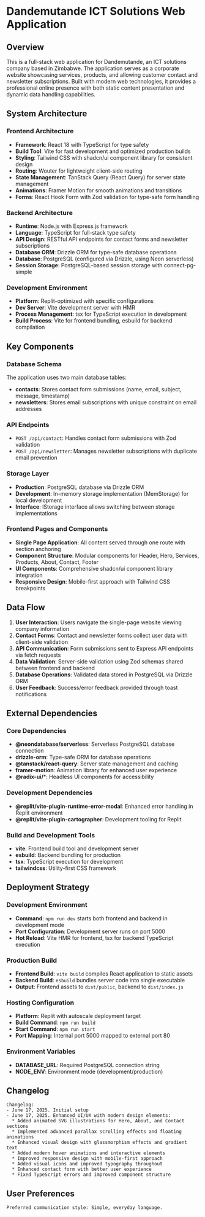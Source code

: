 # Dandemutande ICT Solutions Web Application

## Overview

This is a full-stack web application for Dandemutande, an ICT solutions company based in Zimbabwe. The application serves as a corporate website showcasing services, products, and allowing customer contact and newsletter subscriptions. Built with modern web technologies, it provides a professional online presence with both static content presentation and dynamic data handling capabilities.

## System Architecture

### Frontend Architecture
- **Framework**: React 18 with TypeScript for type safety
- **Build Tool**: Vite for fast development and optimized production builds
- **Styling**: Tailwind CSS with shadcn/ui component library for consistent design
- **Routing**: Wouter for lightweight client-side routing
- **State Management**: TanStack Query (React Query) for server state management
- **Animations**: Framer Motion for smooth animations and transitions
- **Forms**: React Hook Form with Zod validation for type-safe form handling

### Backend Architecture
- **Runtime**: Node.js with Express.js framework
- **Language**: TypeScript for full-stack type safety
- **API Design**: RESTful API endpoints for contact forms and newsletter subscriptions
- **Database ORM**: Drizzle ORM for type-safe database operations
- **Database**: PostgreSQL (configured via Drizzle, using Neon serverless)
- **Session Storage**: PostgreSQL-based session storage with connect-pg-simple

### Development Environment
- **Platform**: Replit-optimized with specific configurations
- **Dev Server**: Vite development server with HMR
- **Process Management**: tsx for TypeScript execution in development
- **Build Process**: Vite for frontend bundling, esbuild for backend compilation

## Key Components

### Database Schema
The application uses two main database tables:
- **contacts**: Stores contact form submissions (name, email, subject, message, timestamp)
- **newsletters**: Stores email subscriptions with unique constraint on email addresses

### API Endpoints
- `POST /api/contact`: Handles contact form submissions with Zod validation
- `POST /api/newsletter`: Manages newsletter subscriptions with duplicate email prevention

### Storage Layer
- **Production**: PostgreSQL database via Drizzle ORM
- **Development**: In-memory storage implementation (MemStorage) for local development
- **Interface**: IStorage interface allows switching between storage implementations

### Frontend Pages and Components
- **Single Page Application**: All content served through one route with section anchoring
- **Component Structure**: Modular components for Header, Hero, Services, Products, About, Contact, Footer
- **UI Components**: Comprehensive shadcn/ui component library integration
- **Responsive Design**: Mobile-first approach with Tailwind CSS breakpoints

## Data Flow

1. **User Interaction**: Users navigate the single-page website viewing company information
2. **Contact Forms**: Contact and newsletter forms collect user data with client-side validation
3. **API Communication**: Form submissions sent to Express API endpoints via fetch requests
4. **Data Validation**: Server-side validation using Zod schemas shared between frontend and backend
5. **Database Operations**: Validated data stored in PostgreSQL via Drizzle ORM
6. **User Feedback**: Success/error feedback provided through toast notifications

## External Dependencies

### Core Dependencies
- **@neondatabase/serverless**: Serverless PostgreSQL database connection
- **drizzle-orm**: Type-safe ORM for database operations
- **@tanstack/react-query**: Server state management and caching
- **framer-motion**: Animation library for enhanced user experience
- **@radix-ui/***: Headless UI components for accessibility

### Development Dependencies
- **@replit/vite-plugin-runtime-error-modal**: Enhanced error handling in Replit environment
- **@replit/vite-plugin-cartographer**: Development tooling for Replit

### Build and Development Tools
- **vite**: Frontend build tool and development server
- **esbuild**: Backend bundling for production
- **tsx**: TypeScript execution for development
- **tailwindcss**: Utility-first CSS framework

## Deployment Strategy

### Development Environment
- **Command**: `npm run dev` starts both frontend and backend in development mode
- **Port Configuration**: Development server runs on port 5000
- **Hot Reload**: Vite HMR for frontend, tsx for backend TypeScript execution

### Production Build
- **Frontend Build**: `vite build` compiles React application to static assets
- **Backend Build**: `esbuild` bundles server code into single executable
- **Output**: Frontend assets to `dist/public`, backend to `dist/index.js`

### Hosting Configuration
- **Platform**: Replit with autoscale deployment target
- **Build Command**: `npm run build`
- **Start Command**: `npm run start`
- **Port Mapping**: Internal port 5000 mapped to external port 80

### Environment Variables
- **DATABASE_URL**: Required PostgreSQL connection string
- **NODE_ENV**: Environment mode (development/production)

## Changelog
```
Changelog:
- June 17, 2025. Initial setup
- June 17, 2025. Enhanced UI/UX with modern design elements:
  * Added animated SVG illustrations for Hero, About, and Contact sections
  * Implemented advanced parallax scrolling effects and floating animations
  * Enhanced visual design with glassmorphism effects and gradient text
  * Added modern hover animations and interactive elements
  * Improved responsive design with mobile-first approach
  * Added visual icons and improved typography throughout
  * Enhanced contact form with better user experience
  * Fixed TypeScript errors and improved component structure
```

## User Preferences
```
Preferred communication style: Simple, everyday language.
```
